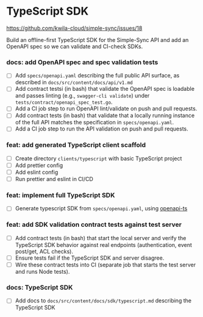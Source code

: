 # TypeScript SDK

https://github.com/kwila-cloud/simple-sync/issues/18

Build an offline-first TypeScript SDK for the Simple-Sync API and add an OpenAPI spec so we can validate and CI-check SDKs.

### docs: add OpenAPI spec and spec validation tests
- [ ] Add `specs/openapi.yaml` describing the full public API surface, as described in `docs/src/content/docs/api/v1.md`
- [ ] Add contract testsi (in bash) that validate the OpenAPI spec is loadable and passes linting (e.g., `swagger-cli validate`) under `tests/contract/openapi_spec_test.go`.
- [ ] Add a CI job step to run OpenAPI lint/validate on push and pull requests.
- [ ] Add contract tests (in bash) that validate that a locally running instance of the full API matches the specification in `specs/openapi.yaml`.
- [ ] Add a CI job step to run the API validation on push and pull requests.

### feat: add generated TypeScript client scaffold
- [ ] Create directory `clients/typescript` with basic TypeScript project
- [ ] Add prettier config
- [ ] Add eslint config
- [ ] Run prettier and eslint in CI/CD

### feat: implement full TypeScript SDK
- [ ] Generate typescript SDK from `specs/openapi.yaml`, using [openapi-ts](https://github.com/hey-api/openapi-ts)

### feat: add SDK validation contract tests against test server
- [ ] Add contract tests (in bash) that start the local server and verify the TypeScript SDK behavior against real endpoints (authentication, event post/get, ACL checks).
- [ ] Ensure tests fail if the TypeScript SDK and server disagree.
- [ ] Wire these contract tests into CI (separate job that starts the test server and runs Node tests).

### docs: TypeScript SDK
- [ ] Add docs to `docs/src/content/docs/sdk/typescript.md` describing the TypeScript SDK

